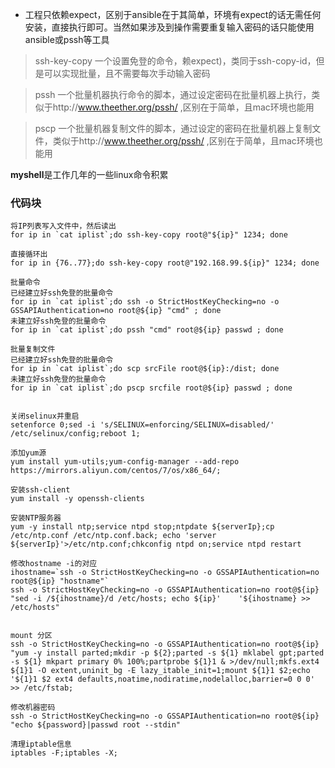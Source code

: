 - 工程只依赖expect，区别于ansible在于其简单，环境有expect的话无需任何安装，直接执行即可。当然如果涉及到操作需要重复输入密码的话只能使用ansible或pssh等工具





> ssh-key-copy  一个设置免登的命令，赖expect)，类同于ssh-copy-id，但是可以实现批量，且不需要每次手动输入密码

> pssh  一个批量机器执行命令的脚本，通过设定密码在批量机器上执行，类似于http://www.theether.org/pssh/  ,区别在于简单，且mac环境也能用

> pscp  一个批量机器复制文件的脚本，通过设定的密码在批量机器上复制文件，类似于http://www.theether.org/pssh/  ,区别在于简单，且mac环境也能用






**myshell**是工作几年的一些linux命令积累

### 代码块
``` shell
将IP列表写入文件中，然后读出
for ip in `cat iplist`;do ssh-key-copy root@"${ip}" 1234; done

直接循环出
for ip in {76..77};do ssh-key-copy root@"192.168.99.${ip}" 1234; done

批量命令
已经建立好ssh免登的批量命令
for ip in `cat iplist`;do ssh -o StrictHostKeyChecking=no -o GSSAPIAuthentication=no root@${ip} "cmd" ; done
未建立好ssh免登的批量命令
for ip in `cat iplist`;do pssh "cmd" root@${ip} passwd ; done

批量复制文件
已经建立好ssh免登的批量命令
for ip in `cat iplist`;do scp srcFile root@${ip}:/dist; done
未建立好ssh免登的批量命令
for ip in `cat iplist`;do pscp srcfile root@${ip} passwd ; done


关闭selinux并重启
setenforce 0;sed -i 's/SELINUX=enforcing/SELINUX=disabled/' /etc/selinux/config;reboot 1;

添加yum源
yum install yum-utils;yum-config-manager --add-repo  https://mirrors.aliyun.com/centos/7/os/x86_64/;

安装ssh-client
yum install -y openssh-clients

安装NTP服务器
yum -y install ntp;service ntpd stop;ntpdate ${serverIp};cp /etc/ntp.conf /etc/ntp.conf.back; echo 'server ${serverIp}'>/etc/ntp.conf;chkconfig ntpd on;service ntpd restart

修改hostname -i的对应
ihostname=`ssh -o StrictHostKeyChecking=no -o GSSAPIAuthentication=no root@${ip} "hostname"`
ssh -o StrictHostKeyChecking=no -o GSSAPIAuthentication=no root@${ip} "sed -i /${ihostname}/d /etc/hosts; echo ${ip}'    '${ihostname} >> /etc/hosts"


mount 分区
ssh -o StrictHostKeyChecking=no -o GSSAPIAuthentication=no root@${ip} "yum -y install parted;mkdir -p ${2};parted -s ${1} mklabel gpt;parted -s ${1} mkpart primary 0% 100%;partprobe ${1}1 & >/dev/null;mkfs.ext4 ${1}1 -O extent,uninit_bg -E lazy_itable_init=1;mount ${1}1 $2;echo '${1}1 $2 ext4 defaults,noatime,nodiratime,nodelalloc,barrier=0 0 0' >> /etc/fstab;

修改机器密码
ssh -o StrictHostKeyChecking=no -o GSSAPIAuthentication=no root@${ip} "echo ${password}|passwd root --stdin"

清理iptable信息
iptables -F;iptables -X;
```




